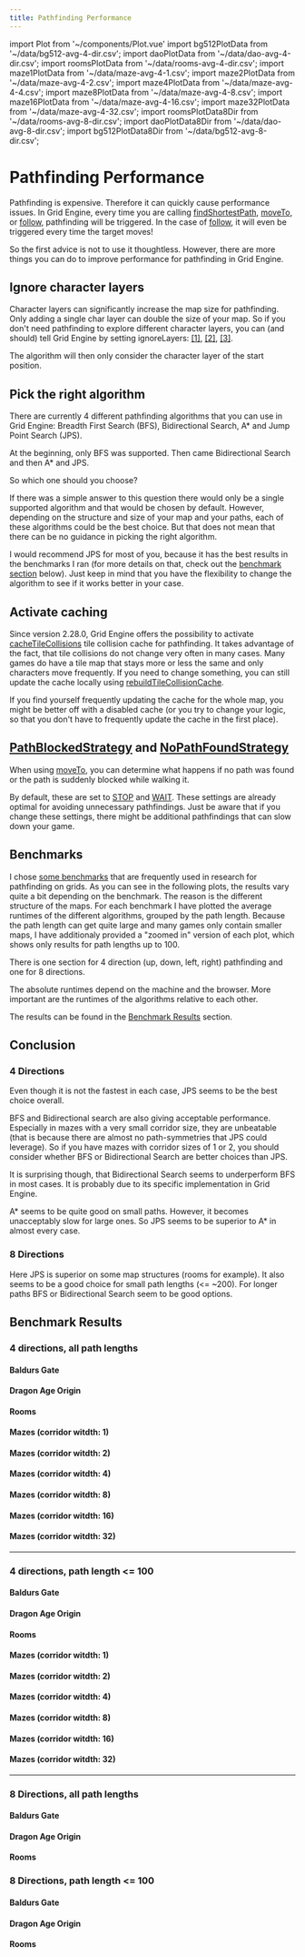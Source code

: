 ```yaml
---
title: Pathfinding Performance
---
```


import Plot from '~/components/Plot.vue'
import bg512PlotData from '~/data/bg512-avg-4-dir.csv';
import daoPlotData from '~/data/dao-avg-4-dir.csv';
import roomsPlotData from '~/data/rooms-avg-4-dir.csv';
import maze1PlotData from '~/data/maze-avg-4-1.csv';
import maze2PlotData from '~/data/maze-avg-4-2.csv';
import maze4PlotData from '~/data/maze-avg-4-4.csv';
import maze8PlotData from '~/data/maze-avg-4-8.csv';
import maze16PlotData from '~/data/maze-avg-4-16.csv';
import maze32PlotData from '~/data/maze-avg-4-32.csv';
import roomsPlotData8Dir from '~/data/rooms-avg-8-dir.csv';
import daoPlotData8Dir from '~/data/dao-avg-8-dir.csv';
import bg512PlotData8Dir from '~/data/bg512-avg-8-dir.csv';

# Pathfinding Performance

Pathfinding is expensive. Therefore it can quickly cause performance issues. In Grid Engine, every time you are calling
[findShortestPath][find-shortest-path],
[moveTo][move-to], or
[follow][follow], pathfinding will be triggered. In the case of [follow][follow], it will even be triggered every time the target moves!

So the first advice is not to use it thoughtless. However, there are more things you can do to improve performance for pathfinding in Grid Engine.

## Ignore character layers

Character layers can significantly increase the map size for pathfinding. Only adding a single char layer can double the size of your map. So if you don't need pathfinding to explore different character layers, you can (and should) tell Grid Engine by setting ignoreLayers: [[1]][ignore-layers], [[2]][move-to-ignore-layers], [[3]][follow-ignore-layers].

The algorithm will then only consider the character layer of the start position.

## Pick the right algorithm

There are currently 4 different pathfinding algorithms that you can use in Grid Engine: Breadth First Search (BFS), Bidirectional Search, A\* and Jump Point Search (JPS).

At the beginning, only BFS was supported. Then came Bidirectional Search and then A\* and JPS.

So which one should you choose?

If there was a simple answer to this question there would only be a single supported algorithm and that would be chosen by default. However, depending on the structure and size of your map and your paths, each of these algorithms could be the best choice. But that does not mean that there can be no guidance in picking the right algorithm.

I would recommend JPS for most of you, because it has the best results in the benchmarks I ran (for more details on that, check out the [benchmark section](#benchmarks) below). Just keep in mind that you have the flexibility to change the algorithm to see if it works better in your case.

## Activate caching

Since version 2.28.0, Grid Engine offers the possibility to activate [cacheTileCollisions][cache-tile-collisions] tile collision cache for pathfinding. It takes advantage of the fact, that tile collisions do not change very often in many cases. Many games do have a tile map that stays more or less the same and only characters move frequently. If you need to change something, you can still update the cache locally using [rebuildTileCollisionCache][rebuild-tile-collision-cache].

If you find yourself frequently updating the cache for the whole map, you might be better off with a disabled cache (or you try to change your logic, so that you don't have to frequently update the cache in the first place).

## [PathBlockedStrategy][path-blocked-strategy] and [NoPathFoundStrategy][no-path-found-strategy]

When using [moveTo][move-to], you can determine what happens if no path was found or the path is suddenly blocked while walking it.

By default, these are set to [STOP][stop] and [WAIT][wait]. These settings are already optimal for avoiding unnecessary pathfindings. Just be aware that if you change these settings, there might be additional pathfindings that can slow down your game.

## Benchmarks

I chose [some benchmarks](https://movingai.com/benchmarks/grids.html) that are frequently used in research for pathfinding on grids. As you can see in the following plots, the results vary quite a bit depending on the benchmark. The reason is the different structure of the maps. For each benchmark I have plotted the average runtimes of the different algorithms, grouped by the path length. Because the path length can get quite large and many games only contain smaller maps, I have additionaly provided a "zoomed in" version of each plot, which shows only results for path lengths up to 100.

There is one section for 4 direction (up, down, left, right) pathfinding and one for 8 directions.

The absolute runtimes depend on the machine and the browser. More important are the runtimes of the algorithms relative to each other.

The results can be found in the [Benchmark Results](#benchmark-results) section.

## Conclusion

### 4 Directions

Even though it is not the fastest in each case, JPS seems to be the best choice overall.

BFS and Bidirectional search are also giving acceptable performance. Especially in mazes with a very small corridor size, they are unbeatable (that is because there are almost no path-symmetries that JPS could leverage). So if you have mazes with corridor sizes of 1 or 2, you should consider whether BFS or Bidirectional Search are better choices than JPS.

It is surprising though, that Bidirectional Search seems to underperform BFS in most cases. It is probably due to its specific implementation in Grid Engine.

A\* seems to be quite good on small paths. However, it becomes unacceptably slow for large ones. So JPS seems to be superior to A\* in almost every case.

### 8 Directions

Here JPS is superior on some map structures (rooms for example). It also seems to be a good choice for small path lengths (<= ~200). For longer paths BFS or Bidirectional Search seem to be good options.

## Benchmark Results

### 4 directions, all path lengths

#### Baldurs Gate

<Plot :rawPlotData="bg512PlotData" />

#### Dragon Age Origin

<Plot :rawPlotData="daoPlotData" />

#### Rooms

<Plot :rawPlotData="roomsPlotData" />

#### Mazes (corridor witdth: 1)

<Plot :rawPlotData="maze1PlotData" />

#### Mazes (corridor witdth: 2)

<Plot :rawPlotData="maze2PlotData" />

#### Mazes (corridor witdth: 4)

<Plot :rawPlotData="maze4PlotData" />

#### Mazes (corridor witdth: 8)

<Plot :rawPlotData="maze8PlotData" />

#### Mazes (corridor witdth: 16)

<Plot :rawPlotData="maze16PlotData" />

#### Mazes (corridor witdth: 32)

<Plot :rawPlotData="maze32PlotData" />

---

### 4 directions, path length <= 100

#### Baldurs Gate

<Plot :rawPlotData="bg512PlotData.slice(0,6)" />

#### Dragon Age Origin

<Plot :rawPlotData="roomsPlotData.slice(0,6)" />

#### Rooms

<Plot :rawPlotData="daoPlotData.slice(0,6)" />

#### Mazes (corridor witdth: 1)

<Plot :rawPlotData="maze1PlotData.slice(0,6)" />

#### Mazes (corridor witdth: 2)

<Plot :rawPlotData="maze2PlotData.slice(0,6)" />

#### Mazes (corridor witdth: 4)

<Plot :rawPlotData="maze4PlotData.slice(0,6)" />

#### Mazes (corridor witdth: 8)

<Plot :rawPlotData="maze8PlotData.slice(0,6)" />

#### Mazes (corridor witdth: 16)

<Plot :rawPlotData="maze16PlotData.slice(0,6)" />

#### Mazes (corridor witdth: 32)

<Plot :rawPlotData="maze32PlotData.slice(0,6)" />

---

### 8 Directions, all path lengths

#### Baldurs Gate

<Plot :rawPlotData="bg512PlotData8Dir" />

#### Dragon Age Origin

<Plot :rawPlotData="daoPlotData8Dir" />

#### Rooms

<Plot :rawPlotData="roomsPlotData8Dir" />

<!-- #### Mazes (corridor witdth: 1)

<Plot :rawPlotData="maze1PlotData" />

#### Mazes (corridor witdth: 2)

<Plot :rawPlotData="maze2PlotData" />

#### Mazes (corridor witdth: 4)

<Plot :rawPlotData="maze4PlotData" />

#### Mazes (corridor witdth: 8)

<Plot :rawPlotData="maze8PlotData" />

#### Mazes (corridor witdth: 16)

<Plot :rawPlotData="maze16PlotData" />

#### Mazes (corridor witdth: 32)

<Plot :rawPlotData="maze32PlotData" /> -->

### 8 Directions, path length <= 100

#### Baldurs Gate

<Plot :rawPlotData="bg512PlotData8Dir.slice(0,6)" />

#### Dragon Age Origin

<Plot :rawPlotData="daoPlotData8Dir.slice(0,6)" />

#### Rooms

<Plot :rawPlotData="roomsPlotData8Dir.slice(0,6)" />

[find-shortest-path]: ../../api/interfaces/IGridEngine.html#findShortestPath
[move-to]: ../../api/interfaces/IGridEngine.html#moveTo
[follow]: ../../api/interfaces/IGridEngine.html#follow
[cache-tile-collisions]: ../../api/interfaces/GridEngineConfigHeadless.html#cacheTileCollisions
[rebuild-tile-collision-cache]: ../../api/classes/GridEngineHeadless.html#rebuildTileCollisionCache
[stop]: ../../api/enums/NoPathFoundStrategy.html#STOP
[wait]: ../../api/enums/PathBlockedStrategy.html#WAIT
[path-blocked-strategy]: ../../api/enums/PathBlockedStrategy.html
[no-path-found-strategy]: ../../api/enums/NoPathFoundStrategy.html
[ignore-layers]: ../../api/interfaces/PathfindingOptions.html#ignoreLayers
[move-to-ignore-layers]: ../../api/interfaces/MoveToConfig.html#ignoreLayers
[follow-ignore-layers]: ../../api/interfaces/FollowOptions.html#ignoreLayers
